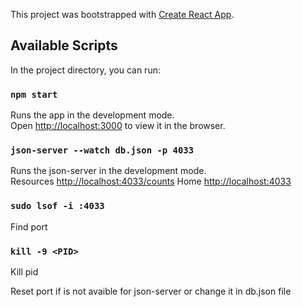 This project was bootstrapped with [Create React App](https://github.com/facebook/create-react-app).

## Available Scripts

In the project directory, you can run:

### `npm start`

Runs the app in the development mode.<br />
Open [http://localhost:3000](http://localhost:3000) to view it in the browser.

### `json-server --watch db.json -p 4033`

Runs the json-server in the development mode.<br />
Resources [http://localhost:4033/counts](http://localhost:4033/counts)
Home [http://localhost:4033](http://localhost:4033)

### `sudo lsof -i :4033`

Find port

### `kill -9 <PID>`

Kill pid

Reset port if is not avaible for json-server or change it in db.json file
